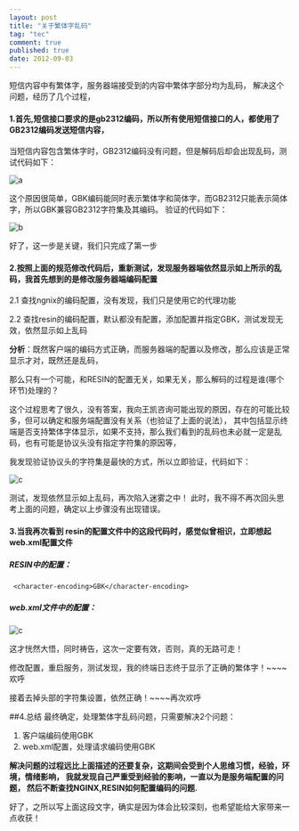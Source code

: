 ```yaml
---
layout: post
title: "关于繁体字乱码"
tag: "tec"
comment: true
published: true
date: 2012-09-03
---
```


短信内容中有繁体字，服务器端接受到的内容中繁体字部分均为乱码， 解决这个问题，经历了几个过程，

#### 1.首先,短信接口要求的是gb2312编码，所以所有使用短信接口的人，都使用了GB2312编码发送短信内容，
当短信内容包含繁体字时，GB2312编码没有问题，但是解码后却会出现乱码，测试代码如下：

![a](/tec/images/2012-09-03-web-n1.jpg)

这个原因很简单，GBK编码能同时表示繁体字和简体字，而GB2312只能表示简体字，所以GBK兼容GB2312字符集及其编码。
验证的代码如下：

![b](/tec/images/2012-09-03-web-n2.jpg)

好了，这一步是关键，我们只完成了第一步

#### 2.按照上面的规范修改代码后，重新测试，发现服务器端依然显示如上所示的乱码，我首先想到的是修改服务器端编码配置

2.1 查找ngnix的编码配置，没有发现，我们只是使用它的代理功能

2.2 查找resin的编码配置，默认都没有配置，添加配置并指定GBK，测试发现无效，依然显示如上乱码

**分析**：既然客户端的编码方式正确，而服务器端的配置以及修改，那么应该是正常显示才对，既然还是乱码，

那么只有一个可能，和RESIN的配置无关，如果无关，那么解码的过程是谁(哪个环节)处理的？

这个过程思考了很久，没有答案，我向王凯咨询可能出现的原因，存在的可能比较多，但可以确定和服务端配置没有关系（也验证了上面的说法），
其中包括显示终端是否支持繁体字体显示，如果不支持，那么我们看到的乱码也未必就一定是乱码，也有可能是协议头没有指定字符集的原因等，

我发现验证协议头的字符集是最快的方式，所以立即验证，代码如下：

![c](/tec/images/2012-09-03-web-n3.jpg)

测试，发现依然显示如上乱码，再次陷入迷雾之中！
此时，我不得不再次回头思考上面的问题，确定以上步骤没有出现错误。


#### 3.当我再次看到 resin的配置文件中的这段代码时，感觉似曾相识，立即想起web.xml配置文件
##### RESIN中的配置：   
	 <character-encoding>GBK</character-encoding>

##### web.xml文件中的配置：

![c](/tec/images/2012-09-03-web-n4.jpg)

<p class='red'>这才恍然大悟，同时祷告，这次一定要有效，否则，真的无路可走！</p>

修改配置，重启服务，测试发现，我的终端日志终于显示了正确的繁体字！~~~~欢呼

<p class="red">接着去掉头部的字符集设置，依然正确！~~~~再次欢呼</p>

##4.总结
最终确定，处理繁体字乱码问题，只需要解决2个问题：

1. 客户端编码使用GBK
2. web.xml配置，处理请求编码使用GBK

**解决问题的过程远比上面描述的还要复杂，这期间会受到个人思维习惯，经验，环境，情绪影响，
我就发现自己严重受到经验的影响，一直以为是服务端配置的问题，
然后不断查找NGINX,RESIN如何配置编码的问题.**


好了，之所以写上面这段文字，确实是因为体会比较深刻，也希望能给大家带来一点收获！
